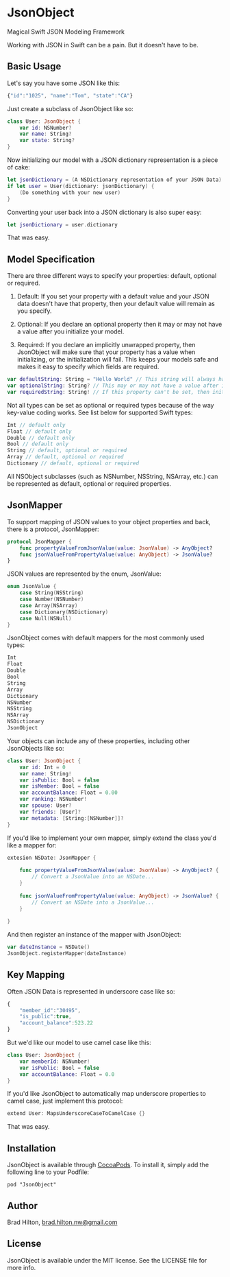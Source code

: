 # JsonObject
Magical Swift JSON Modeling Framework

Working with JSON in Swift can be a pain. But it doesn't have to be.

## Basic Usage

Let's say you have some JSON like this:

```javascript
{"id":"1025", "name":"Tom", "state":"CA"}
```

Just create a subclass of JsonObject like so:

```swift
class User: JsonObject {
    var id: NSNumber?
    var name: String?
    var state: String?
}
```

Now initializing our model with a JSON dictionary representation is a piece of cake:

```swift
let jsonDictionary = (A NSDictionary representation of your JSON Data)
if let user = User(dictionary: jsonDictionary) {
    (Do something with your new user)
}
```

Converting your user back into a JSON dictionary is also super easy:

```swift
let jsonDictionary = user.dictionary
```

That was easy.

## Model Specification

There are three different ways to specify your properties: default, optional or required.

1) Default: If you set your property with a default value and your JSON data doesn't have that property, then your default value will remain as you specify.

2) Optional: If you declare an optional property then it may or may not have a value after you initialize your model.

3) Required: If you declare an implicitly unwrapped property, then JsonObject will make sure that your property has a value when initializing, or the initialization will fail. This keeps your models safe and makes it easy to specify which fields are required.

```swift
var defaultString: String = "Hello World" // This string will always have a value with the default being 'Hello World'
var optionalString: String? // This may or may not have a value after initalization
var requiredString: String! // If this property can't be set, then initialization will fail
```

Not all types can be set as optional or required types because of the way key-value coding works. See list below for supported Swift types:

```swift
Int // default only
Float // default only
Double // default only
Bool // default only
String // default, optional or required
Array // default, optional or required
Dictionary // default, optional or required
```

All NSObject subclasses (such as NSNumber, NSString, NSArray, etc.) can be represented as default, optional or required properties.

## JsonMapper

To support mapping of JSON values to your object properties and back, there is a protocol, JsonMapper:

```swift
protocol JsonMapper {
    func propertyValueFromJsonValue(value: JsonValue) -> AnyObject?
    func jsonValueFromPropertyValue(value: AnyObject) -> JsonValue?
}
```

JSON values are represented by the enum, JsonValue:

```swift
enum JsonValue {
    case String(NSString)
    case Number(NSNumber)
    case Array(NSArray)
    case Dictionary(NSDictionary)
    case Null(NSNull)
}
```

JsonObject comes with default mappers for the most commonly used types:

```swift
Int
Float
Double
Bool
String
Array
Dictionary
NSNumber
NSString
NSArray
NSDictionary
JsonObject
```

Your objects can include any of these properties, including other JsonObjects like so:

```swift
class User: JsonObject {
    var id: Int = 0
    var name: String!
    var isPublic: Bool = false
    var isMember: Bool = false
    var accountBalance: Float = 0.00
    var ranking: NSNumber!
    var spouse: User?
    var friends: [User]?
    var metadata: [String:[NSNumber]]?
}
```

If you'd like to implement your own mapper, simply extend the class you'd like a mapper for:

```swift
extesion NSDate: JsonMapper {
    
    func propertyValueFromJsonValue(value: JsonValue) -> AnyObject? {
        // Convert a JsonValue into an NSDate...
    }
    
    func jsonValueFromPropertyValue(value: AnyObject) -> JsonValue? {
        // Convert an NSDate into a JsonValue...
    }
    
}
```

And then register an instance of the mapper with JsonObject:

```swift
var dateInstance = NSDate()
JsonObject.registerMapper(dateInstance)
```

## Key Mapping

Often JSON Data is represented in underscore case like so:

```javascript
{
    "member_id":"30495", 
    "is_public":true, 
    "account_balance":523.22
}
```

But we'd like our model to use camel case like this:

```swift
class User: JsonObject {
    var memberId: NSNumber!
    var isPublic: Bool = false
    var accountBalance: Float = 0.0
}
```

If you'd like JsonObject to automatically map underscore properties to camel case, just implement this protocol:

```swift
extend User: MapsUnderscoreCaseToCamelCase {}
```

That was easy.

## Installation

JsonObject is available through [CocoaPods](http://cocoapods.org). To install
it, simply add the following line to your Podfile:

    pod "JsonObject"

## Author

Brad Hilton, brad.hilton.nw@gmail.com

## License

JsonObject is available under the MIT license. See the LICENSE file for more info.
